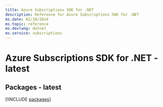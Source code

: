 ```yaml
---
title: Azure Subscriptions SDK for .NET
description: Reference for Azure Subscriptions SDK for .NET
ms.date: 02/28/2024
ms.topic: reference
ms.devlang: dotnet
ms.service: subscriptions
---
```

# Azure Subscriptions SDK for .NET - latest
## Packages - latest
[!INCLUDE [packages](subscriptions-index.md)]